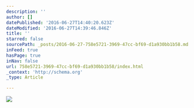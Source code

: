 ```yaml
---
description: ''
author: []
datePublished: '2016-06-27T14:40:20.623Z'
dateModified: '2016-06-27T14:39:46.846Z'
title: ''
starred: false
sourcePath: _posts/2016-06-27-758e5721-3969-47cc-bf69-d1a930bb1b58.md
inFeed: true
hasPage: true
inNav: false
url: 758e5721-3969-47cc-bf69-d1a930bb1b58/index.html
_context: 'http://schema.org'
_type: Article

---
```

![](https://the-grid-user-content.s3-us-west-2.amazonaws.com/4e29d1a6-513a-4561-a6bb-847bff700c3c.jpg)